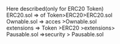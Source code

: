 Here described(only for ERC20 Token)  
    ERC20.sol     => of Token>ERC20>ERC20.sol  
    Ownable.sol   => acces >Ownable.sol  
    extensions    => Token >ERC20 >extensions>  
    Pausable.sol  =>security > Pausable.sol  
